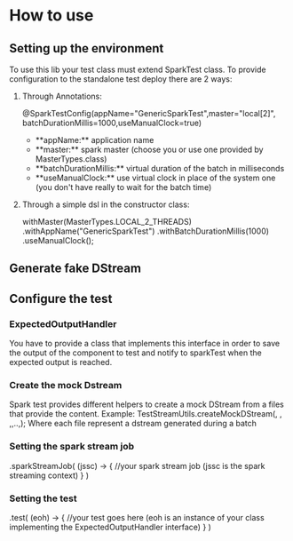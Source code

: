 How to use
================
<h2>Setting up the environment</h2>
To use this lib your test class must extend SparkTest class.
To provide configuration to the standalone test deploy there are 2 ways:
<ol>
<li>
<p>Through Annotations:<p>
	@SparkTestConfig(appName="GenericSparkTest",master="local[2]",
				 batchDurationMillis=1000,useManualClock=true)
<ul>
<li>**appName:** application name</li>
<li>**master:** spark master (choose you or use one provided by MasterTypes.class)</li>
<li>**batchDurationMillis:** virtual duration of the batch in milliseconds</li>
<li>**useManualClock:** use virtual clock in place of the system one (you don't have really to wait for the batch time)</li>
</ul>
</li>
<li>
<p>Through a simple dsl in the constructor class:<p>
	withMaster(MasterTypes.LOCAL_2_THREADS)
	.withAppName("GenericSparkTest")
	.withBatchDurationMillis(1000)
	.useManualClock();
</li>
</ol>

<h2>Generate fake DStream</h2>
<h2>Configure the test</h2>
<h3>ExpectedOutputHandler</h3>
You have to provide a class that implements this interface in order to save the output 
of the component to test and notify to sparkTest when the expected output is reached.

<h3>Create the mock Dstream</h3>
Spark test provides different helpers to create a mock DStream from a files that provide the content.
Example:
	TestStreamUtils.createMockDStream(<spark streaming context>, <num partitions>, <file1_path>,<file2_path>,..,<fileN_path>);
Where each file represent a dstream generated during a batch 

<h3>Setting the spark stream job</h3>
	.sparkStreamJob(
					(jssc) -> {
						//your spark stream job (jssc is the spark streaming context)
					}
			)
<h3>Setting the test</h3>
	.test(
			(eoh) -> {
				//your test goes here (eoh is an instance of your class implementing the ExpectedOutputHandler interface)
			}
		)
